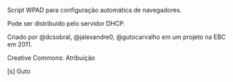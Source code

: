 Script WPAD para configuração automática de navegadores.

Pode ser distribuído pelo servidor DHCP.

Criado por @dcsobral, @jalexandre0, @gutocarvalho em um projeto na EBC em 2011.

Creative Commons: Atribuição

[s]
Guto
